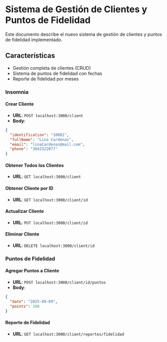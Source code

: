 # Sistema de Gestión de Clientes y Puntos de Fidelidad

Este documento describe el nuevo sistema de gestión de clientes y puntos de fidelidad implementado.

## Características

- Gestión completa de clientes (CRUD)
- Sistema de puntos de fidelidad con fechas
- Reporte de fidelidad por meses

### Insomnia

#### Crear Cliente
- **URL**: `POST localhost:3000/client`
- **Body**:
```json
{
  "identification": "10001",
  "fullName": "Lina Cardenas",
  "email": "linaCardenas@mail.com",
  "phone": "3042322077"
}
```

#### Obtener Todos los Clientes
- **URL**: `GET localhost:3000/client`

#### Obtener Cliente por ID
- **URL**: `GET localhost:3000/client/id`

#### Actualizar Cliente
- **URL**: `PUT localhost:3000/client/id`

#### Eliminar Cliente
- **URL**: `DELETE localhost:3000/client/id`

### Puntos de Fidelidad

#### Agregar Puntos a Cliente
- **URL**: `POST localhost:3000/client/id/puntos`
- **Body**:
```json
{
  "date": "2025-09-09",
  "points": 100
}
```

#### Reporte de Fidelidad
- **URL**: `GET localhost:3000/client/reportes/fidelidad`
